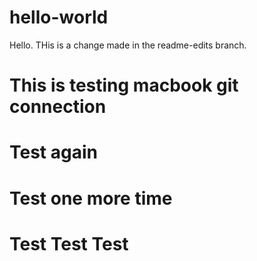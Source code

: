 # hello-world

Hello. THis is a change made in the readme-edits branch.

# This is testing macbook git connection

# Test again

# Test one more time

# Test Test Test